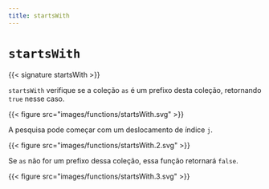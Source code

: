 ```yaml
---
title: startsWith
---
```


# `startsWith`

{{< signature startsWith >}}

`startsWith` verifique se a coleção `as` é um prefixo desta coleção, retornando `true` nesse caso.

{{< figure src="images/functions/startsWith.svg" >}}

A pesquisa pode começar com um deslocamento de índice `j`.

{{< figure src="images/functions/startsWith.2.svg" >}}

Se `as` não for um prefixo dessa coleção, essa função retornará `false`.

{{< figure src="images/functions/startsWith.3.svg" >}}
